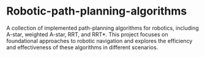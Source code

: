 # Robotic-path-planning-algorithms
A collection of implemented path-planning algorithms for robotics, including A-star, weighted A-star, RRT, and RRT*. This project focuses on foundational approaches to robotic navigation and explores the efficiency and effectiveness of these algorithms in different scenarios.
